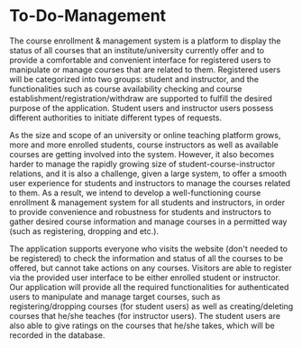 # To-Do-Management
The course enrollment & management system is a platform to display the status of all courses that an institute/university currently offer and to provide a comfortable and convenient interface for registered users to manipulate or manage courses that are related to them. Registered users will be categorized into two groups: student and instructor, and the functionalities such as course availability checking and course establishment/registration/withdraw are supported to fulfill the desired purpose of the application. Student users and instructor users possess different authorities to initiate different types of requests.

As the size and scope of an university or online teaching platform grows, more and more enrolled students, course instructors as well as available courses are getting involved into the system. However, it also becomes harder to manage the rapidly growing size of student-course-instructor relations, and it is also a challenge, given a large system, to offer a smooth user experience for students and instructors to manage the courses related to them. As a result, we intend to develop a well-functioning course enrollment & management system for all students and instructors, in order to provide convenience and robustness for students and instructors to gather desired course information and manage courses in a permitted way (such as registering, dropping and etc.).

The application supports everyone who visits the website (don't needed to be registered) to check the information and status of all the courses to be offered, but cannot take actions on any courses. Visitors are able to register via the provided user interface to be either enrolled student or instructor. Our application will provide all the required functionalities for authenticated users to manipulate and manage target courses, such as registering/dropping courses (for student users) as well as creating/deleting courses that he/she teaches (for instructor users). The student users are also able to give ratings on the courses that he/she takes, which will be recorded in the database.

